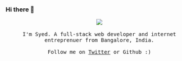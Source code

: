 ### Hi there 👋

<p align="center">
  <img src="https://media3.giphy.com/media/26u4nJPf0JtQPdStq/giphy.gif">
  <br><br>
  <samp>
    I'm Syed. A full-stack web developer and internet entreprenuer from Bangalore, India.<br><br>
     Follow me on <a href="https://twitter.com/irazasyed">Twitter</a> or Github :)
  </samp>
</p>

<!--
**irazasyed/irazasyed** is a ✨ _special_ ✨ repository because its `README.md` (this file) appears on your GitHub profile.

Here are some ideas to get you started:

- 🔭 I’m currently working on ...
- 🌱 I’m currently learning ...
- 👯 I’m looking to collaborate on ...
- 🤔 I’m looking for help with ...
- 💬 Ask me about ...
- 📫 How to reach me: ...
- 😄 Pronouns: ...
- ⚡ Fun fact: ...
-->
